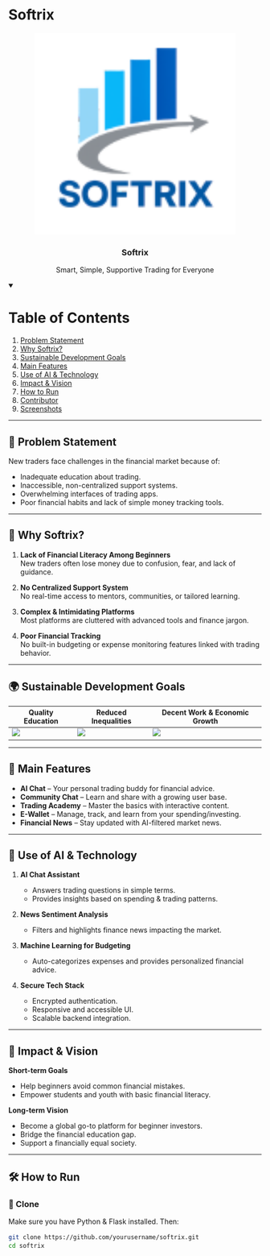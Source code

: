 # Softrix

<p align="center">
  <img src="images/pic44.png" alt="Softrix Logo" width="400">
</p>

<h3 align="center">Softrix</h3>
<p align="center">
  Smart, Simple, Supportive Trading for Everyone
</p>

<details open="open">
  <summary><h1>Table of Contents</h1></summary>
  <ol>
    <li><a href="#problem-statement">Problem Statement</a></li>
    <li><a href="#why-softrix">Why Softrix?</a></li>
    <li><a href="#sustainable-development-goals">Sustainable Development Goals</a></li>
    <li><a href="#main-features">Main Features</a></li>
    <li><a href="#use-of-ai--technology">Use of AI & Technology</a></li>
    <li><a href="#impact--vision">Impact & Vision</a></li>
    <li><a href="#how-to-run">How to Run</a></li>
    <li><a href="#contributor">Contributor</a></li>
    <li><a href="#screenshots">Screenshots</a></li>
  </ol>
</details>

---

## 🧩 Problem Statement
New traders face challenges in the financial market because of:
- Inadequate education about trading.
- Inaccessible, non-centralized support systems.
- Overwhelming interfaces of trading apps.
- Poor financial habits and lack of simple money tracking tools.

---

## 🚀 Why Softrix?
1. **Lack of Financial Literacy Among Beginners**  
   New traders often lose money due to confusion, fear, and lack of guidance.

2. **No Centralized Support System**  
   No real-time access to mentors, communities, or tailored learning.

3. **Complex & Intimidating Platforms**  
   Most platforms are cluttered with advanced tools and finance jargon.

4. **Poor Financial Tracking**  
   No built-in budgeting or expense monitoring features linked with trading behavior.

---

## 🌍 Sustainable Development Goals

| Quality Education                | Reduced Inequalities              | Decent Work & Economic Growth     |
| -------------------------------- | --------------------------------- | --------------------------------- |
| ![](https://developers.google.com/static/community/images/gdsc-solution-challenge/goal-04_480.png) | ![](https://developers.google.com/static/community/images/gdsc-solution-challenge/goal-10_480.png) | ![](https://developers.google.com/static/community/images/gdsc-solution-challenge/goal-08_480.png) |

---

## 🧠 Main Features
- **AI Chat** – Your personal trading buddy for financial advice.
- **Community Chat** – Learn and share with a growing user base.
- **Trading Academy** – Master the basics with interactive content.
- **E-Wallet** – Manage, track, and learn from your spending/investing.
- **Financial News** – Stay updated with AI-filtered market news.

---

## 🤖 Use of AI & Technology
1. **AI Chat Assistant**
   - Answers trading questions in simple terms.
   - Provides insights based on spending & trading patterns.

2. **News Sentiment Analysis**
   - Filters and highlights finance news impacting the market.

3. **Machine Learning for Budgeting**
   - Auto-categorizes expenses and provides personalized financial advice.

4. **Secure Tech Stack**
   - Encrypted authentication.
   - Responsive and accessible UI.
   - Scalable backend integration.

---

## 🌟 Impact & Vision
**Short-term Goals**
- Help beginners avoid common financial mistakes.
- Empower students and youth with basic financial literacy.

**Long-term Vision**
- Become a global go-to platform for beginner investors.
- Bridge the financial education gap.
- Support a financially equal society.

---

## 🛠️ How to Run

### 🧱 Clone
Make sure you have Python & Flask installed. Then:

```bash
git clone https://github.com/yourusername/softrix.git
cd softrix
